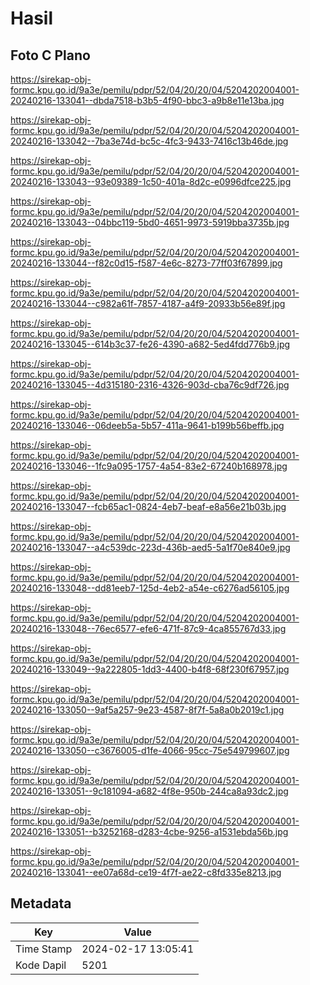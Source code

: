 # Hasil

## Foto C Plano

https://sirekap-obj-formc.kpu.go.id/9a3e/pemilu/pdpr/52/04/20/20/04/5204202004001-20240216-133041--dbda7518-b3b5-4f90-bbc3-a9b8e11e13ba.jpg

https://sirekap-obj-formc.kpu.go.id/9a3e/pemilu/pdpr/52/04/20/20/04/5204202004001-20240216-133042--7ba3e74d-bc5c-4fc3-9433-7416c13b46de.jpg

https://sirekap-obj-formc.kpu.go.id/9a3e/pemilu/pdpr/52/04/20/20/04/5204202004001-20240216-133043--93e09389-1c50-401a-8d2c-e0996dfce225.jpg

https://sirekap-obj-formc.kpu.go.id/9a3e/pemilu/pdpr/52/04/20/20/04/5204202004001-20240216-133043--04bbc119-5bd0-4651-9973-5919bba3735b.jpg

https://sirekap-obj-formc.kpu.go.id/9a3e/pemilu/pdpr/52/04/20/20/04/5204202004001-20240216-133044--f82c0d15-f587-4e6c-8273-77ff03f67899.jpg

https://sirekap-obj-formc.kpu.go.id/9a3e/pemilu/pdpr/52/04/20/20/04/5204202004001-20240216-133044--c982a61f-7857-4187-a4f9-20933b56e89f.jpg

https://sirekap-obj-formc.kpu.go.id/9a3e/pemilu/pdpr/52/04/20/20/04/5204202004001-20240216-133045--614b3c37-fe26-4390-a682-5ed4fdd776b9.jpg

https://sirekap-obj-formc.kpu.go.id/9a3e/pemilu/pdpr/52/04/20/20/04/5204202004001-20240216-133045--4d315180-2316-4326-903d-cba76c9df726.jpg

https://sirekap-obj-formc.kpu.go.id/9a3e/pemilu/pdpr/52/04/20/20/04/5204202004001-20240216-133046--06deeb5a-5b57-411a-9641-b199b56beffb.jpg

https://sirekap-obj-formc.kpu.go.id/9a3e/pemilu/pdpr/52/04/20/20/04/5204202004001-20240216-133046--1fc9a095-1757-4a54-83e2-67240b168978.jpg

https://sirekap-obj-formc.kpu.go.id/9a3e/pemilu/pdpr/52/04/20/20/04/5204202004001-20240216-133047--fcb65ac1-0824-4eb7-beaf-e8a56e21b03b.jpg

https://sirekap-obj-formc.kpu.go.id/9a3e/pemilu/pdpr/52/04/20/20/04/5204202004001-20240216-133047--a4c539dc-223d-436b-aed5-5a1f70e840e9.jpg

https://sirekap-obj-formc.kpu.go.id/9a3e/pemilu/pdpr/52/04/20/20/04/5204202004001-20240216-133048--dd81eeb7-125d-4eb2-a54e-c6276ad56105.jpg

https://sirekap-obj-formc.kpu.go.id/9a3e/pemilu/pdpr/52/04/20/20/04/5204202004001-20240216-133048--76ec6577-efe6-471f-87c9-4ca855767d33.jpg

https://sirekap-obj-formc.kpu.go.id/9a3e/pemilu/pdpr/52/04/20/20/04/5204202004001-20240216-133049--9a222805-1dd3-4400-b4f8-68f230f67957.jpg

https://sirekap-obj-formc.kpu.go.id/9a3e/pemilu/pdpr/52/04/20/20/04/5204202004001-20240216-133050--9af5a257-9e23-4587-8f7f-5a8a0b2019c1.jpg

https://sirekap-obj-formc.kpu.go.id/9a3e/pemilu/pdpr/52/04/20/20/04/5204202004001-20240216-133050--c3676005-d1fe-4066-95cc-75e549799607.jpg

https://sirekap-obj-formc.kpu.go.id/9a3e/pemilu/pdpr/52/04/20/20/04/5204202004001-20240216-133051--9c181094-a682-4f8e-950b-244ca8a93dc2.jpg

https://sirekap-obj-formc.kpu.go.id/9a3e/pemilu/pdpr/52/04/20/20/04/5204202004001-20240216-133051--b3252168-d283-4cbe-9256-a1531ebda56b.jpg

https://sirekap-obj-formc.kpu.go.id/9a3e/pemilu/pdpr/52/04/20/20/04/5204202004001-20240216-133041--ee07a68d-ce19-4f7f-ae22-c8fd335e8213.jpg


## Metadata

| Key        | Value               |
| ---------- | ------------------- |
| Time Stamp | 2024-02-17 13:05:41 |
| Kode Dapil | 5201                |




